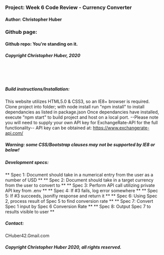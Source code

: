 ### Project: **Week 6 Code Review - Currency Converter**
#### Author: **Christopher Huber**

### Github page: 
#### Github repo: You're standing on it.
##### Copyright Christopher Huber, 2020

&nbsp;
     
&nbsp;
         
##### Build instructions/Installation: 

This website utilizes HTML5.0 & CSS3, so an IE8+ browser is required.
Clone project into folder; with node install run "npm install" to install dependancies as listed in package.json
Once dependancies have installed, execute "npm start" to build project and host on a local port.
--Please note you will need to supply your own API key for ExchangeRate-API for the full functionality--
API key can be obtained at: https://www.exchangerate-api.com/

##### **Warning: some CSS/Bootstrap clauses may not be supported by IE8 or below!**

##### Development specs:

** Spec 1: Document should take in a numerical entry from the user as a number of USD **
** Spec 2: Document should take in a target currency from the user to convert to **
** Spec 3: Perform API call utilizing private API key from .env **
** Spec 4: If #3 fails, log error somewhere **
** Spec 5: If #3 succeeds, jsonifiy response and return it **
** Spec 6: Using Spec 2, process result of Spec 5 to find conversion rate **
** Spec 7: Convert Spec 1 input by Spec 6 Conversion Rate **
** Spec 8: Output Spec 7 to results visible to user **


##### _Contact_:

CHuber42.Gmail.com

##### _Copyright Christopher Huber 2020, all rights reserved._